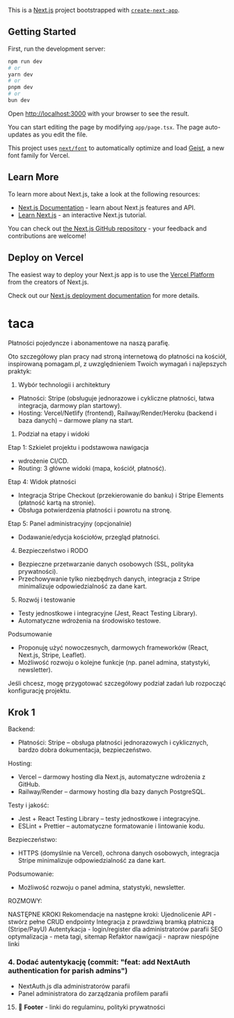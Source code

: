 This is a [Next.js](https://nextjs.org) project bootstrapped with [`create-next-app`](https://nextjs.org/docs/app/api-reference/cli/create-next-app).

## Getting Started

First, run the development server:

```bash
npm run dev
# or
yarn dev
# or
pnpm dev
# or
bun dev
```

Open [http://localhost:3000](http://localhost:3000) with your browser to see the result.

You can start editing the page by modifying `app/page.tsx`. The page auto-updates as you edit the file.

This project uses [`next/font`](https://nextjs.org/docs/app/building-your-application/optimizing/fonts) to automatically optimize and load [Geist](https://vercel.com/font), a new font family for Vercel.

## Learn More

To learn more about Next.js, take a look at the following resources:

- [Next.js Documentation](https://nextjs.org/docs) - learn about Next.js features and API.
- [Learn Next.js](https://nextjs.org/learn) - an interactive Next.js tutorial.

You can check out [the Next.js GitHub repository](https://github.com/vercel/next.js) - your feedback and contributions are welcome!

## Deploy on Vercel

The easiest way to deploy your Next.js app is to use the [Vercel Platform](https://vercel.com/new?utm_medium=default-template&filter=next.js&utm_source=create-next-app&utm_campaign=create-next-app-readme) from the creators of Next.js.

Check out our [Next.js deployment documentation](https://nextjs.org/docs/app/building-your-application/deploying) for more details.




# taca

Płatności pojedyncze i abonamentowe na naszą parafię.


Oto szczegółowy plan pracy nad stroną internetową do płatności na kościół, inspirowaną pomagam.pl, z uwzględnieniem Twoich wymagań i najlepszych praktyk:

1. Wybór technologii i architektury
- Płatności: Stripe (obsługuje jednorazowe i cykliczne płatności, łatwa integracja, darmowy plan startowy).
- Hosting: Vercel/Netlify (frontend), Railway/Render/Heroku (backend i baza danych) – darmowe plany na start.

1. Podział na etapy i widoki

Etap 1: Szkielet projektu i podstawowa nawigacja
- wdrożenie CI/CD.
- Routing: 3 główne widoki (mapa, kościół, płatność).

Etap 4: Widok płatności
- Integracja Stripe Checkout (przekierowanie do banku) i Stripe Elements (płatność kartą na stronie).
- Obsługa potwierdzenia płatności i powrotu na stronę.

Etap 5: Panel administracyjny (opcjonalnie)
- Dodawanie/edycja kościołów, przegląd płatności.

4. Bezpieczeństwo i RODO

- Bezpieczne przetwarzanie danych osobowych (SSL, polityka prywatności).
- Przechowywanie tylko niezbędnych danych, integracja z Stripe minimalizuje odpowiedzialność za dane kart.

5. Rozwój i testowanie

- Testy jednostkowe i integracyjne (Jest, React Testing Library).
- Automatyczne wdrożenia na środowisko testowe.

Podsumowanie

- Proponuję użyć nowoczesnych, darmowych frameworków (React, Next.js, Stripe, Leaflet).
- Możliwość rozwoju o kolejne funkcje (np. panel admina, statystyki, newsletter).

Jeśli chcesz, mogę przygotować szczegółowy podział zadań lub rozpocząć konfigurację projektu.


## Krok 1

Backend:
- Płatności: Stripe – obsługa płatności jednorazowych i cyklicznych, bardzo dobra dokumentacja, bezpieczeństwo.

Hosting:
- Vercel – darmowy hosting dla Next.js, automatyczne wdrożenia z GitHub.
- Railway/Render – darmowy hosting dla bazy danych PostgreSQL.

Testy i jakość:
- Jest + React Testing Library – testy jednostkowe i integracyjne.
- ESLint + Prettier – automatyczne formatowanie i lintowanie kodu.

Bezpieczeństwo:
- HTTPS (domyślnie na Vercel), ochrona danych osobowych, integracja Stripe minimalizuje odpowiedzialność za dane kart.

Podsumowanie:
- Możliwość rozwoju o panel admina, statystyki, newsletter.

ROZMOWY:



NASTĘPNE KROKI
Rekomendacje na następne kroki:
Ujednolicenie API - stwórz pełne CRUD endpointy
Integracja z prawdziwą bramką płatniczą (Stripe/PayU)
Autentykacja - login/register dla administratorów parafii
SEO optymalizacja - meta tagi, sitemap
Refaktor nawigacji - napraw niespójne linki

### **4. Dodać autentykację (commit: "feat: add NextAuth authentication for parish admins")**
- NextAuth.js dla administratorów parafii
- Panel administratora do zarządzania profilem parafii
15. 🔗 **Footer** - linki do regulaminu, polityki prywatności
